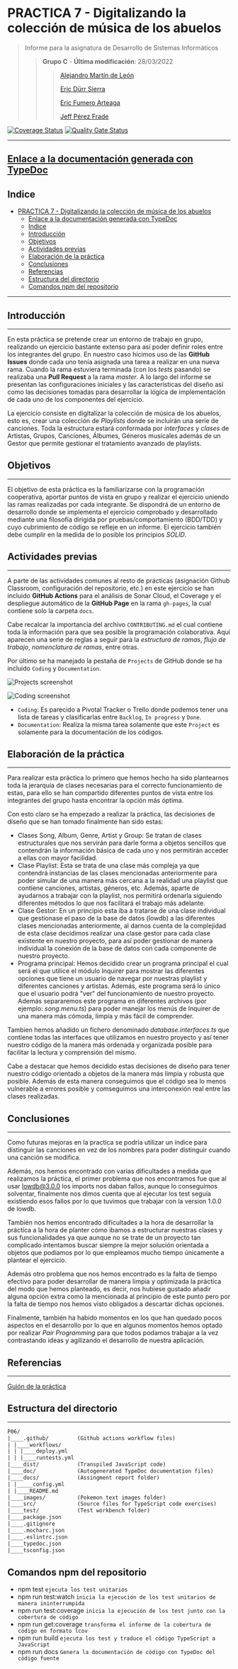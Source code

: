 # PRACTICA 7 - Digitalizando la colección de música de los abuelos

>Informe para la asignatura de Desarrollo de Sistemas Informáticos
>
>>**Grupo C** - **Última modificación**: 28/03/2022
>>
>>>[Alejandro Martín de León](alu0101015941@ull.edu.es)
>>>
>>>[Eric Dürr Sierra](alu0101027005@ull.edu.es)
>>>
>>>[Eric Fumero Arteaga](alu0101105741@ull.edu.es)
>>>
>>>[Jeff Pérez Frade](alu0101038520@ull.edu.es)

[![Coverage Status](https://coveralls.io/repos/github/ULL-ESIT-INF-DSI-2122/ull-esit-inf-dsi-21-22-prct07-music-datamodel-grupo-c/badge.svg?branch=master)](https://coveralls.io/github/ULL-ESIT-INF-DSI-2122/DSI-P06-Eric-Durr-?branch=master)
[![Quality Gate Status](https://sonarcloud.io/api/project_badges/measure?project=ULL-ESIT-INF-DSI-2122_ull-esit-inf-dsi-21-22-prct07-music-datamodel-grupo-c&metric=alert_status)](https://sonarcloud.io/summary/new_code?id=ULL-ESIT-INF-DSI-2122_ull-esit-inf-dsi-21-22-prct07-music-datamodel-grupo-c)
***

## [Enlace a la documentación generada con TypeDoc](http://---)

## Indice

- [PRACTICA 7 - Digitalizando la colección de música de los abuelos](#practica-7---digitalizando-la-colección-de-música-de-los-abuelos)
  - [Enlace a la documentación generada con TypeDoc](#enlace-a-la-documentación-generada-con-typedoc)
  - [Indice](#indice)
  - [Introducción](#introducción)
  - [Objetivos](#objetivos)
  - [Actividades previas](#actividades-previas)
  - [Elaboración de la práctica](#elaboración-de-la-práctica)
  - [Conclusiones](#conclusiones)
  - [Referencias](#referencias)
  - [Estructura del directorio](#estructura-del-directorio)
  - [Comandos npm del repositorio](#comandos-npm-del-repositorio)

***

## Introducción
***
En esta práctica se pretende crear un entorno de trabajo en grupo, realizando un ejercicio bastante extenso para así poder definir roles entre los integrantes del grupo. En nuestro caso hicimos uso de las **GitHub Issues** donde cada uno tenía asignada una tarea a realizar en una nueva rama.  Cuando la rama estuviera terminada (con los *tests* pasando) se realizaba una **Pull Request** a la rama *master*. A lo largo del informe se presentan las configuraciones iniciales y las características del diseño así como las decisiones tomadas para desarrollar la lógica de implementación de cada uno de los componentes del ejercicio.

La ejercicio consiste en digitalizar la colección de música de los abuelos, esto es, crear una colección de *Playlists* donde se incluirán una serie de canciones. Toda la estructura estará conformada por *interfaces* y *clases* de Artistas, Grupos, Canciones, Álbumes, Géneros musicales además de un Gestor que permite gestionar el tratamiento avanzado de playlists.

## Objetivos
***
El objetivo de esta práctica es la familiarizarse con la programación cooperativa, aportar puntos de vista en grupo y realizar el ejercicio uniendo las ramas realizadas por cada integrante. Se dispondrá de un entorno de desarrollo donde se implementa el ejercicio comprobado y desarrollado mediante una filosofía dirigida por pruebas/comportamiento (BDD/TDD) y cuyo cubrimiento de código se refleje en un informe. El ejercicio también debe cumplir en la medida de lo posible los principios *SOLID*.
## Actividades previas
***
A parte de las actividades comunes al resto de prácticas (asignación Github Classroom, configuración del repositorio, etc.) en este ejercicio se han incluido **GitHub Actions** para el análisis de Sonar Cloud, el Coverage y el despliegue automático de la **GitHub Page** en la rama `gh-pages`, la cual contiene solo la carpeta `docs`.

Cabe recalcar la importancia del archivo `CONTRIBUTING.md` el cual contiene toda la información para que sea posible la programación colaborativa. Aquí aparecen una serie de reglas a seguir para la *estructura de ramas*, *flujo de trabajo*, *nomenclatura de ramas*, entre otras.

Por último se ha manejado la pestaña de `Projects` de GitHub donde se ha incluido `Coding` y `Documentation`.

![Projects screenshot](./img/projects.PNG)

![Coding screenshot](./img/coding-img.PNG)

- `Coding`: Es parecido a Pivotal Tracker o Trello donde podemos tener una lista de tareas y clasificarlas entre `Backlog`, `In progress` y `Done`.
- `Documentation`: Realiza la misma tarea solamente que este `Project` es solamente para la documentación de los códigos.

## Elaboración de la práctica
***
Para realizar esta práctica lo primero que hemos hecho ha sido plantearnos toda la jerarquía de clases necesarias para el correcto funcionamiento de estas, para ello se han compartido diferentes puntos de vista entre los integrantes del grupo hasta encontrar la opción más óptima.

Con esto claro se ha empezado a realizar la práctica, las decisiones de diseño que se han tomado finalmente han sido estas:

- Clases Song, Album, Genre, Artist y Group: Se tratan de clases estructurales que nos servirán para darle forma a objetos sencillos que contendrán la información básica de cada uno y nos permitirán acceder a ellas con mayor facilidad.
- Clase Playlist: Esta se trata de una clase más compleja ya que contendrá instancias de las clases mencionadas anteriormente para poder simular de una manera más cercana a la realidad una playlist que contiene canciones, artistas, géneros, etc. Además, aparte de ayudarnos a trabajar con la playlist, nos permitirá ordenarla siguiendo diferentes métodos lo que nos facilitará el trabajo más adelante.
- Clase Gestor: En un principio esta iba a tratarse de una clase individual que gestionase el paso de la base de datos (lowdb) a las diferentes clases mencionadas anteriormente, al darnos cuenta de la complejidad de esta clase decidimos realizar una clase gestor para cada clase existente en nuestro proyecto, para así poder gestionar de manera individual la conexión de la base de datos con cada componente de nuestro proyecto.
- Programa principal: Hemos decidido crear un programa principal el cual será el que utilice el módulo Inquirer para mostrar las diferentes opciones que tiene un usuario de navegar por nuestras playlist y diferentes canciones y artistas. Además, este programa será lo único que el usuario podrá "ver" del funcionamiento de nuestro proyecto. Además separaremos este programa en diferentes archivos (por ejemplo: *song.menu.ts*) para poder manejar los menús de Inquirer de una manera más cómoda, limpia y más fácil de comprender.

Tambien hemos añadido un fichero denominado *database.interfaces.ts* que contiene todas las interfaces que utilizamos en nuestro proyecto y así tener nuestro código de la manera más ordenada y organizada posible para facilitar la lectura y comprensión del mismo.

Cabe a destacar que hemos decidido estas decisiones de diseño para tener nuestro código orientado a objetos de la manera más limpia y robusta que posible. Además de esta manera conseguimos que el código sea lo menos vulnerable a errores posible y comseguimos una interconexión real entre las clases realizadas.
## Conclusiones
***
Como futuras mejoras en la practica se podría utilizar un índice para distinguir las canciones en vez de los nombres para poder distinguir cuando una canción se modifica.

Además, nos hemos encontrado con varias dificultades a medida que realizamos la práctica, el primer problema que nos encontramos fue que al usar lowdb@3.0.0 los imports nos daban fallos, aunque lo conseguimos solventar, finalmente nos dimos cuenta que al ejecutar los test seguía existiendo esos fallos por lo que tuvimos que trabajar con la version 1.0.0 de lowdb.

También nos hemos encontrado dificultades a la hora de desarrollar la práctica a la hora de planter cómo ibamos a estructurar nuestras clases y sus funcionalidades ya que aunque no se trate de un proyecto tan complicado intentamos buscar siempre la mejor solución orientada a objetos que podíamos por lo que empleamos mucho tiempo únicamente a plantear el ejercicio.

Además otro problema que nos hemos encontrado es la falta de tiempo efectivo para poder desarrollar de manera limpia y optimizada la práctica del modo que hemos planteado, es decir, nos hubiese gustado añadir alguna opción extra como la mencionada al principio de este punto pero por la falta de tiempo nos hemos visto obligados a descartar dichas opciones.

Finalmente, también ha habido momentos en los que han quedado pocos aspectos en el desarrollo por lo que en algunos momentos hemos optado por realizar *Pair Programming* para que todos podamos trabajar a la vez contrastando ideas y agilizando el desarrollo de nuestra aplicación.
## Referencias
***
[Guión de la práctica](https://ull-esit-inf-dsi-2122.github.io/prct07-music-dataModel/)

## Estructura del directorio
***
```txt
P06/
|____.github/         (Github actions workflow files)
| |____workflows/
| | |____deploy.yml
| | |____runtests.yml
|____dist/            (Transpiled JavaScript code)
|____doc/             (Autogenerated TypeDoc documentation files)
|____docs/            (Assingment report folder)
| |_____config.yml
| |____README.md
|____images/          (Pokemon text images folder)
|____src/             (Source files for TypeScript code exercises)
|____test/            (Test workbench folder)
|____package.json
|____.gitignore
|____.mocharc.json
|____.eslintrc.json
|____typedoc.json
|____tsconfig.json

```

## Comandos npm del repositorio

- npm test  `ejecuta los test unitarios`
- npm run test:watch `inicia la ejecución de los test unitarios de manera ininterrumpida`
- npm run test:coverage `inicia la ejecución de los test junto con la cobertura de código`
- npm run get:coverage `transforma el informe de la cobertura de código en formato lcov`
- npm run build `ejecuta los test y traduce el código TypeScript a JavaScript`
- npm run docs `Genera la documentación de código con TypeDoc del código fuente`
